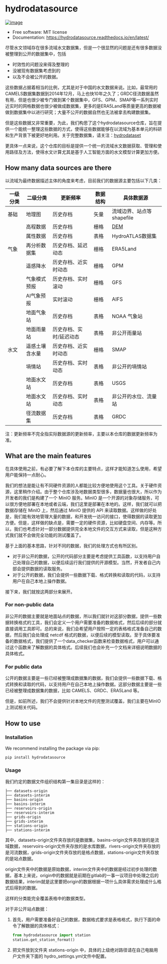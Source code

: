 <!--
 * @Author: Wenyu Ouyang
 * @Date: 2023-10-25 14:43:12
 * @LastEditTime: 2024-03-23 19:20:11
 * @LastEditors: Wenyu Ouyang
 * @Description: Chinese version README
 * @FilePath: \hydrodata\README.zh.md
 * Copyright (c) 2023-2024 Wenyu Ouyang. All rights reserved.
-->
# hydrodatasource

[![image](https://img.shields.io/pypi/v/hydrodatasource.svg)](https://pypi.python.org/pypi/hydrodatasource)
<!-- [![image](https://img.shields.io/conda/vn/conda-forge/hydrodatasource.svg)](https://anaconda.org/conda-forge/hydrodatasource) -->

-   Free software: MIT license
-   Documentation: <https://hydrodatasource.readthedocs.io/en/latest/>
 
尽管水文领域存在很多流域水文数据集，但是一个很显然的问题是还有很多数据没被整理到公开的数据集中，包括

- 时效性的问题没来得及整理的
- 没被现有数据集考虑到的
- 以及不会被公开的数据。

这些数据占据着相当的比例，尤其是对于中国的水文数据来说。比如，最常用的CAMELS数据集数据到2014年12月，马上也快10年之久了；GRDC径流数据虽然有用，但是也很少被专门做到某个数据集中，GFS、GPM、SMAP等一系列实时近实时的网格数据也很少被做成数据集，更多的是ERA5Land等质量更高的数据被做到数据集中以进行研究；大量不公开的数据自然也无法被拿去构建数据集。

但是这些数据又非常重要，为此，我们构思了这个hydrodatasource仓库，旨在提供一个能统一整理这些数据的方式，使得这些数据能够在以流域为基本单元的科研和生产背景下被更好地利用。关于完整数据集，请关注：[hydrodataset](https://github.com/OuyangWenyu/hydrodataset)

更具体一点来说，这个仓库的目标是提供一个统一的流域水文数据获取、管理和使用路径及方法，使得水文计算尤其是基于人工智能方面的水文模型计算更加方便。

## How many data sources are there

以流域为最终数据描述主体的角度来考虑，目前我们的数据源主要包括以下几类：

| **一级分类** | **二级分类** | **更新频率** | **数据结构** | **具体数据源** |
| --- | --- | --- | --- | --- |
| 基础 | 地理图 | 历史存档 | 矢量 | 流域边界、站点等shapefile |
|  | 高程数据 | 历史存档 | 栅格 | [DEM](https://github.com/DahnJ/Awesome-DEM)|
|  | 属性数据 | 历史存档 | 表格 | HydroATLAS数据集 |
| 气象 | 再分析数据集 | 历史存档、延迟动态 | 栅格 | ERA5Land |
|  | 遥感降水 | 历史存档、近实时动态 | 栅格 | GPM |
|  | 气象模式预报 | 历史存档、实时滚动 | 栅格 | GFS |
|  | AI气象预报 | 实时滚动 | 栅格 | AIFS |
|  | 地面气象站 | 历史存档 | 表格 | NOAA 气象站 |
|  | 地面雨量站 | 历史存档、实时/延迟动态 | 表格 | 非公开雨量站 |
| 水文 | 遥感土壤含水量 | 历史存档、近实时动态 | 栅格 | SMAP |
|  | 墒情站 | 历史存档、实时动态 | 表格 | 非公开的墒情站 |
|  | 地面水文站 | 历史存档 | 表格 | USGS |
|  | 地面水文站 | 历史存档、实时动态 | 表格 | 非公开的水位、流量站 |
|  | 径流数据集 | 历史存档 | 表格 | GRDC |

注：更新频率不完全指实际数据源的更新频率，主要以本仓库的数据更新频率为准。

## What are the main features

在具体使用之前，有必要了解下本仓库的主要特点，这样才能知道怎么使用，希望用户能保持一点耐心。

我们的想法是能让有不同硬件资源的人都能比较方便地使用这个工具。关于硬件资源，这里稍作介绍。由于整个仓库涉及地数据类型很多，数据量也很大，所以作为开发者的我们是构建了一个 MinIO 服务。MinIO 是一个开源的对象存储服务，可以很方便地部署在本地或者云端，我们这里是部署在本地的。这样，我们就可以把数据存储在 MinIO 上，然后通过 MinIO 提供的 API 来读取数据。这样做的好处是，我们能有效地管理大量的数据，和开发统一访问的接口，使得数据的读取更加方便。但是，这样做的缺点是，需要一定的硬件资源，比如硬盘空间、内存等。所以，我们也考虑针对一部分数据提供完全本地文件的交互方式来读取，但是这种方式我们就不会做完全功能的测试覆盖了。

基于上面的基本思路，针对不同的数据，我们的处理方式也有所区别。

- 对于非公开的数据，公开的代码部分主要是考虑提供工具函数，以支持用户自己处理自己的数据，以便后续运行我们提供的开源模型。当然，开发者自己内部会提供数据的读取服务。
- 对于公开的数据，我们会提供一些数据下载、格式转换和读取的代码，以支持用户在自己本地上操作数据。

接下来，我们就按这两部分来展开。

### For non-public data

非公开的数据主要就是地面站点的数据，所以我们就针对这部分数据，提供一些数据转换格式的工具，我们会定义一个用户需要准备的数据格式，然后后续的部分就直接调用工具即可。总的来说，我们会希望用户按照一定的表格格式准备自己的数据，然后我们会处理成 netcdf 格式的数据，以便后续的模型读取。至于具体要准备的数据格式，我们提供了一个data_checker函数来检查数据格式，用户可以通过这个函数来了解数据的具体格式。后续我们也会补充一个文档来详细说明数据的具体格式。

### For public data

公开的数据主要是一些已经被整理成数据集的数据，我们会提供一些数据下载、格式转换和读取的代码，以支持用户在自己本地上操作数据。这部分数据主要是一些已经被整理成数据集的数据，比如 CAMELS、GRDC、ERA5Land 等。

但是，如前所述，我们不会提供针对本地文件的完整测试覆盖，我们主要在MinIO上测试相关代码。

## How to use

### Installation

We recommend installing the package via pip:

```bash
pip install hydrodatasource
```

### Usage

我们约定的数据文件组织结构第一集目录是这样的：
    
```
├── datasets-origin
├── datasets-interim
├── basins-origin
├── basins-interim
├── reservoirs-origin
├── reservoirs-interim
├── grids-origin
├── grids-interim
├── stations-origin
├── stations-interim
```

其中，datasets-origin文件夹存放的是数据集，basins-origin文件夹存放的是流域数据，reservoirs-origin文件夹存放的是水库数据，rivers-origin文件夹存放的是河流数据，grids-origin文件夹存放的是格点数据，stations-origin文件夹存放的是站点数据。

origin文件夹中的数据是原始数据，interim文件夹中的数据是经过初步处理的数据，基本上来说，origin中的数据就是前期在gitlab的一事一议项目中处理之后的数据结果，interim就是这里要把origin的数据根据一项什么具体需求处理成什么格式后得到的数据。

这样的分类能完全覆盖表格中的数据类型。

对于非公开站点数据：

1. 首先，用户需要准备好自己的数据，数据格式要求是表格格式，执行下面的命令了解数据的具体格式：
    ```python
    from hydrodatasource import station
    station.get_station_format()
    ```
2. 把文件放到文件夹 stations-origin 中，具体的上级绝对路径请在自己电脑用户文件夹下面的 hydro_settings.yml文件中配置。